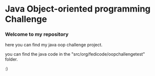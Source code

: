 # Java Object-oriented programming Challenge

### Welcome to my repository

here you can find my java oop challenge project.

you can find the java code in the "src/org/fedicode/oopchallengetest" folder.


:)